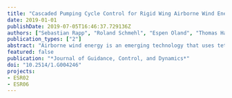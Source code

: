 ```yaml
---
title: "Cascaded Pumping Cycle Control for Rigid Wing Airborne Wind Energy Systems"
date: 2019-01-01
publishDate: 2019-07-05T16:46:37.729136Z
authors: ["Sebastian Rapp", "Roland Schmehl", "Espen Oland", "Thomas Haas"]
publication_types: ["2"]
abstract: "Airborne wind energy is an emerging technology that uses tethered unmanned aerial vehicles for harvesting wind energy at altitudes higher than conventional towered wind turbines. To make the technology competitive to other renewable energy technologies a reliable control system is required that allows autonomously operating the system throughout all phases of flight. In the present work a cascaded nonlinear control scheme for reliable pumping cycle control of a rigid wing airborne wind energy system is proposed. The high-level control strategy in the form of a state machine as well as the flight controller consisting of path-following guidance and control, attitude, and rate loop is presented along with a winch controller for tether force tracking.A mathematical model for an existing prototype will be derived, and results from a simulation study will be used to demonstrate the robustness of the proposed concept in the presence of turbulence and wind gusts."
featured: false
publication: "*Journal of Guidance, Control, and Dynamics*"
doi: "10.2514/1.G004246"
projects:
- ESR02
- ESR06
---
```


